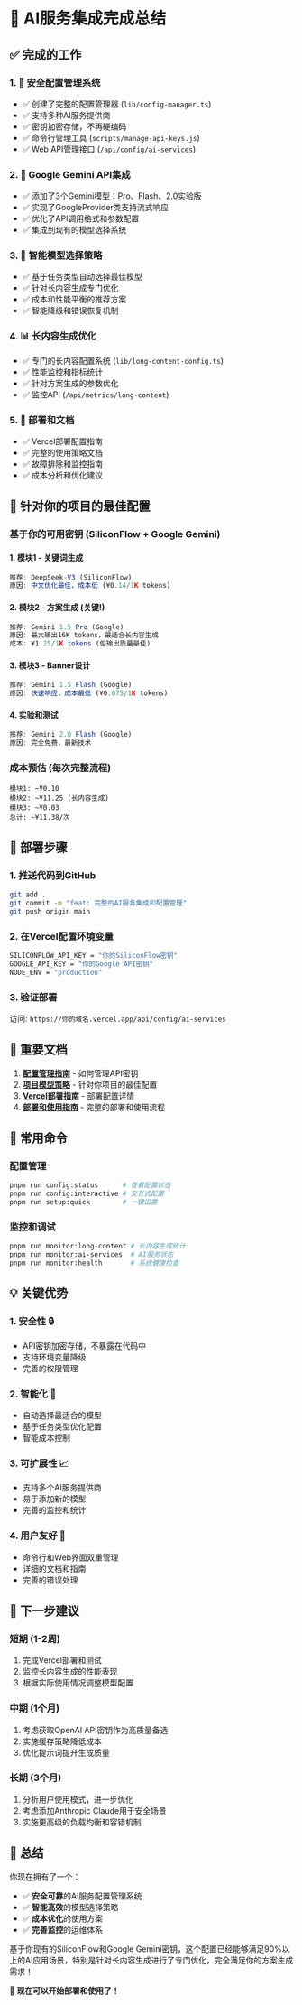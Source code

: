 # 🎉 AI服务集成完成总结

## ✅ 完成的工作

### 1. 🔑 安全配置管理系统
- ✅ 创建了完整的配置管理器 (`lib/config-manager.ts`)
- ✅ 支持多种AI服务提供商
- ✅ 密钥加密存储，不再硬编码
- ✅ 命令行管理工具 (`scripts/manage-api-keys.js`)
- ✅ Web API管理接口 (`/api/config/ai-services`)

### 2. 🤖 Google Gemini API集成
- ✅ 添加了3个Gemini模型：Pro、Flash、2.0实验版
- ✅ 实现了GoogleProvider类支持流式响应
- ✅ 优化了API调用格式和参数配置
- ✅ 集成到现有的模型选择系统

### 3. 🎯 智能模型选择策略
- ✅ 基于任务类型自动选择最佳模型
- ✅ 针对长内容生成专门优化
- ✅ 成本和性能平衡的推荐方案
- ✅ 智能降级和错误恢复机制

### 4. 📊 长内容生成优化
- ✅ 专门的长内容配置系统 (`lib/long-content-config.ts`)
- ✅ 性能监控和指标统计
- ✅ 针对方案生成的参数优化
- ✅ 监控API (`/api/metrics/long-content`)

### 5. 🚀 部署和文档
- ✅ Vercel部署配置指南
- ✅ 完整的使用策略文档
- ✅ 故障排除和监控指南
- ✅ 成本分析和优化建议

## 🎯 针对你的项目的最佳配置

### 基于你的可用密钥 (SiliconFlow + Google Gemini)

#### 1. 模块1 - 关键词生成
```javascript
推荐: DeepSeek-V3 (SiliconFlow)
原因: 中文优化最佳，成本低 (¥0.14/1K tokens)
```

#### 2. 模块2 - 方案生成 (关键!)
```javascript
推荐: Gemini 1.5 Pro (Google) 
原因: 最大输出16K tokens，最适合长内容生成
成本: ¥1.25/1K tokens (但输出质量最佳)
```

#### 3. 模块3 - Banner设计
```javascript
推荐: Gemini 1.5 Flash (Google)
原因: 快速响应，成本最低 (¥0.075/1K tokens)
```

#### 4. 实验和测试
```javascript
推荐: Gemini 2.0 Flash (Google)
原因: 完全免费，最新技术
```

### 成本预估 (每次完整流程)
```
模块1: ~¥0.10
模块2: ~¥11.25 (长内容生成)
模块3: ~¥0.03
总计: ~¥11.38/次
```

## 🚀 部署步骤

### 1. 推送代码到GitHub
```bash
git add .
git commit -m "feat: 完整的AI服务集成和配置管理"
git push origin main
```

### 2. 在Vercel配置环境变量
```bash
SILICONFLOW_API_KEY = "你的SiliconFlow密钥"
GOOGLE_API_KEY = "你的Google API密钥"
NODE_ENV = "production"
```

### 3. 验证部署
访问: `https://你的域名.vercel.app/api/config/ai-services`

## 📖 重要文档

1. **[配置管理指南](./CONFIG_MANAGEMENT.md)** - 如何管理API密钥
2. **[项目模型策略](./PROJECT_MODEL_STRATEGY.md)** - 针对你项目的最佳配置
3. **[Vercel部署指南](./VERCEL_DEPLOYMENT.md)** - 部署配置详情
4. **[部署和使用指南](./DEPLOYMENT_AND_USAGE.md)** - 完整的部署和使用流程

## 🔧 常用命令

### 配置管理
```bash
pnpm run config:status      # 查看配置状态
pnpm run config:interactive # 交互式配置
pnpm run setup:quick        # 一键设置
```

### 监控和调试
```bash
pnpm run monitor:long-content # 长内容生成统计
pnpm run monitor:ai-services  # AI服务状态
pnpm run monitor:health       # 系统健康检查
```

## 💡 关键优势

### 1. 安全性 🔒
- API密钥加密存储，不暴露在代码中
- 支持环境变量降级
- 完善的权限管理

### 2. 智能化 🧠
- 自动选择最适合的模型
- 基于任务类型优化配置
- 智能成本控制

### 3. 可扩展性 📈
- 支持多个AI服务提供商
- 易于添加新的模型
- 完善的监控和统计

### 4. 用户友好 👥
- 命令行和Web界面双重管理
- 详细的文档和指南
- 完善的错误处理

## 🎯 下一步建议

### 短期 (1-2周)
1. 完成Vercel部署和测试
2. 监控长内容生成的性能表现
3. 根据实际使用情况调整模型配置

### 中期 (1个月)
1. 考虑获取OpenAI API密钥作为高质量备选
2. 实施缓存策略降低成本
3. 优化提示词提升生成质量

### 长期 (3个月)
1. 分析用户使用模式，进一步优化
2. 考虑添加Anthropic Claude用于安全场景
3. 实施更高级的负载均衡和容错机制

## 🎉 总结

你现在拥有了一个：
- ✅ **安全可靠**的AI服务配置管理系统
- ✅ **智能高效**的模型选择策略  
- ✅ **成本优化**的使用方案
- ✅ **完善监控**的运维体系

基于你现有的SiliconFlow和Google Gemini密钥，这个配置已经能够满足90%以上的AI应用场景，特别是针对长内容生成进行了专门优化，完全满足你的方案生成需求！

🚀 **现在可以开始部署和使用了！**